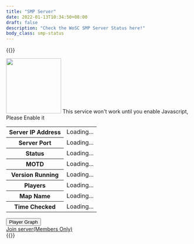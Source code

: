 ```yaml
---
title: "SMP Server"
date: 2022-01-13T10:34:50+08:00
draft: false
description: "Check the WoSC SMP Server Status here!"
body_class: smp-status
---
```

{{<html>}}
<script src="/scripts/smp-query.js"></script>
<div class="serverstatus pagetitle">
    <img src="/images/logo.png" class="style-exclude" width="150px">    
                <noscript>This service won't work until you enable Javascript, Please Enable it</noscript>
                    <div class="serverstatuspanel">
                    <table>
                        <tbody><tr><th>Server IP Address</th><td><span id="hostname">Loading... </span></td></tr>
                        <tr><th>Server Port</th><td><span id="port">Loading...</span></td></tr>
                        <tr><th>Status</th><td><div id="isonline">Loading...</div></td></tr>
                         <tr class="ping-disable-when-offline"><th>MOTD</th><td><span id="motd">Loading...</span></td></tr>
                        <tr class="ping-disable-when-offline"><th>Version Running</th><td><span id="version">Loading...</span></td></tr>
                        <tr class="ping-disable-when-offline"><th>Players</th><td><span id="playercount">Loading...</span></td></tr>
                        <tr class="ping-disable-when-offline"><th>Map Name</th><td><span id="mapname">Loading...</span></td></tr>
                        <tr><th>Time Checked</th><td><span id="timefetched">Loading...</span></td></tr>
                        </tbody>
                    </table>
                    <button type="button" class="collapsible collapsible-notbig collapsible-fullwidth">Player Graph</button>
                    <div class="content" style="display:none;">
                        <iframe id="playergraph" style="height:1110px; margin-top:-750px; border:10px #666 solid; border-radius:5px;" scrolling="no"  width="370px" loading="lazy"></iframe>
			        </div>
                    <div id="isofflinecss"></div>
                    <style>div.serverstatuspanel{width:100%;}</style>
                </div>
                <a class="button button-green join-btn" href="https://link.worldofsteelcraft.tk/smp-save">Join server(Members Only)</a>
		<div class="padding"></div>
    </div>
</div>
{{</html>}}